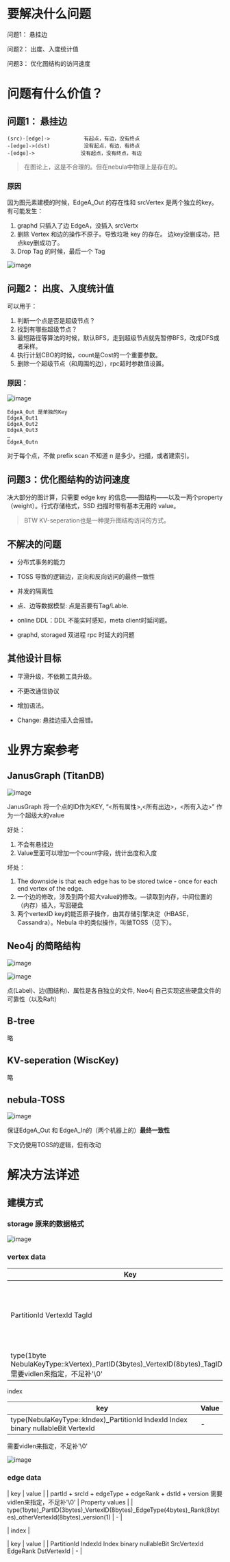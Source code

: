 # 要解决什么问题

问题1： 悬挂边

问题2： 出度、入度统计值

问题3： 优化图结构的访问速度

# 问题有什么价值？

## 问题1： 悬挂边

```
(src)-[edge]->           有起点，有边，没有终点
-[edge]->(dst)           没有起点，有边，有终点
-[edge]->               没有起点，没有终点，有边
```

> 在图论上，这是不合理的。但在nebula中物理上是存在的。

### 原因

因为图元素建模的时候，EdgeA_Out 的存在性和 srcVertex 是两个独立的key。有可能发生： 

1. graphd 只插入了边 EdgeA，没插入 srcVertx
2. 删除 Vertex 和边的操作不原子。导致垃圾 key 的存在。 边key没删成功，把点key删成功了。
3. Drop Tag 的时候，最后一个 Tag

![image](https://user-images.githubusercontent.com/50101159/145525464-05e899a2-3ca0-4bd4-8e54-f0bb78ed5bc4.png)


## 问题2： 出度、入度统计值

可以用于：

1. 判断一个点是否是超级节点？
2. 找到有哪些超级节点？
3. 最短路径等算法的时候，默认BFS，走到超级节点就先暂停BFS，改成DFS或者采样。
4. 执行计划CBO的时候，count是Cost的一个重要参数。
5. 删除一个超级节点（和周围的边），rpc超时参数值设置。

### 原因：
![image](https://user-images.githubusercontent.com/50101159/145525833-03bfa058-cbeb-482f-9fe8-7b5f57cac6c2.png)
```
EdgeA_Out 是单独的Key
EdgeA_Out1
EdgeA_Out2
EdgeA_Out3
…
EdgeA_Outn
```
对于每个点，不做 prefix scan 不知道 n 是多少。扫描，或者建索引。

## 问题3：优化图结构的访问速度

决大部分的图计算，只需要 edge key 的信息——图结构——以及一两个property（weight）。行式存储格式，SSD 扫描时带有基本无用的 value。

> BTW KV-seperation也是一种提升图结构访问的方式。


## 不解决的问题

- 分布式事务的能力

- TOSS 导致的逻辑边，正向和反向访问的最终一致性

- 并发的隔离性

- 点、边等数据模型: 点是否要有Tag/Lable.
 
- online DDL：DDL 不能实时感知，meta client时延问题。

- graphd, storaged 双进程 rpc 时延大的问题


## 其他设计目标

- 平滑升级，不依赖工具升级。

- 不更改通信协议

- 增加语法。

- Change: 悬挂边插入会报错。

# 业界方案参考

## JanusGraph (TitanDB)

![image](https://user-images.githubusercontent.com/50101159/145526122-f4896cce-dd05-4878-8b09-5b1a05522eda.png)

JanusGraph 将一个点的ID作为KEY, “<所有属性>,<所有出边>，<所有入边>” 作为一个超级大的value

好处：

1.	不会有悬挂边
2.	Value里面可以增加一个count字段，统计出度和入度

坏处：

1.	The downside is that each edge has to be stored twice - once for each end vertex of the edge.
2.	一个边的修改，涉及到两个超大value的修改。—读取到内存，中间位置的（内存）插入，写回硬盘
3.	两个vertexID key的能否原子操作，由其存储引擎决定（HBASE，Cassandra）。Nebula 中的类似操作，叫做TOSS（见下）。

## Neo4j 的简略结构

![image](https://user-images.githubusercontent.com/50101159/145526558-500bb76d-ced0-4b8a-b167-afc91ad64cb5.png)

![image](https://user-images.githubusercontent.com/50101159/145526612-e14a110f-b0b0-41bd-abc7-2e26d9cd1d94.png)

点(Label)、边(图结构)、属性是各自独立的文件, Neo4j 自己实现这些硬盘文件的可靠性（以及Raft）

## B-tree

略

## KV-seperation (WiscKey)

略

## nebula-TOSS 

![image](https://user-images.githubusercontent.com/50101159/145527387-148e0eca-a68f-4b9a-808b-6eda8ebdb9a0.png)

保证EdgeA_Out 和 EdgeA_In的（两个机器上的）**最终一致性**

下文仍使用TOSS的逻辑，但有改动

# 解决方法详述

## 建模方式

### storage 原来的数据格式

![image](https://user-images.githubusercontent.com/50101159/145525464-05e899a2-3ca0-4bd4-8e54-f0bb78ed5bc4.png)


### vertex data 

| Key |   Value |
| -   |  - | 
| PartitionId  VertexId  TagId | Property values ,   value的开头含有当前的schema信息 |
| type(1byte NebulaKeyType::kVertex)_PartID(3bytes)_VertexID(8bytes)_TagID(4bytes)   需要vidlen来指定，不足补'\0'  | - |

index 

|  key |   Value |
| -  | - |
| type(NebulaKeyType::kIndex)_PartitionId  IndexId   Index binary  nullableBit   VertexId   | - |    
需要vidlen来指定，不足补'\0'


![image](https://user-images.githubusercontent.com/50101159/145528316-47b31ced-a276-4e03-ae97-8e09b7943920.png)

### edge data

| key | value |
| partId + srcId + edgeType + edgeRank + dstId + version   需要vidlen来指定，不足补'\0' |  Property values |
|    type(1byte)_PartID(3bytes)_VertexID(8bytes)_EdgeType(4bytes)_Rank(8bytes)_otherVertexId(8bytes)_version(1) | - |

| index | 

| key | value |
| PartitionId  IndexId  Index binary  nullableBit   SrcVertexId  EdgeRank  DstVertexId | - |


## 
